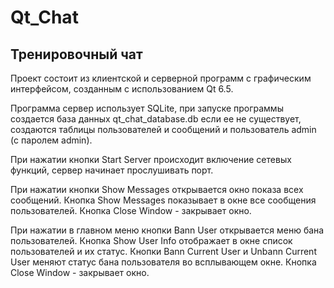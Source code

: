 # Qt_Chat
Тренировочный чат 
-----------------------------------

Проект состоит из клиентской и серверной программ с графическим интерфейсом, созданным с использованием Qt 6.5.

Программа сервер использует SQLite, при запуске программы создается база данных qt_chat_database.db если ее не существует, создаются таблицы пользователей и сообщений и пользователь admin (с паролем admin).

При нажатии кнопки Start Server происходит включение сетевых функций, сервер начинает прослушивать порт.

При нажатии кнопки Show Messages открывается окно показа всех сообщений. Кнопка Show Messages показывает в окне все сообщения пользователей. Кнопка Close Window - закрывает окно.

При нажатии в главном меню кнопки Bann User открывается меню бана пользователей. Кнопка Show User Info отображает в окне список пользователей и их статус. Кнопки Bann Current User и Unbann Current User меняют статус бана пользователя во всплывающем окне. Кнопка Close Window - закрывает окно.
